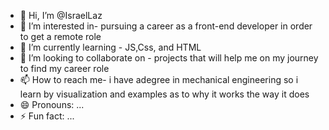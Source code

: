 - 👋 Hi, I’m @IsraelLaz
- 👀 I’m interested in- pursuing a career as a front-end developer in order to get a remote role
- 🌱 I’m currently learning - JS,Css, and HTML
- 💞️ I’m looking to collaborate on - projects that will help me on my journey to find my career role
- 📫 How to reach me- i have adegree in mechanical engineering so i learn by visualization and examples as to why it works the way it does
- 😄 Pronouns: ...
- ⚡ Fun fact: ...

<!---
IsraelLaz/IsraelLaz is a ✨ special ✨ repository because its `README.md` (this file) appears on your GitHub profile.
You can click the Preview link to take a look at your changes.
--->
